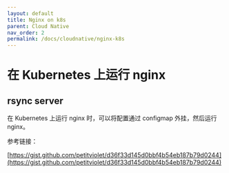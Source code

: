 ```yaml
---
layout: default
title: Nginx on k8s
parent: Cloud Native
nav_order: 2
permalink: /docs/cloudnative/nginx-k8s
---
```


# 在 Kubernetes 上运行 nginx 



## rsync server



在 Kubernetes 上运行 nginx 时，可以将配置通过 configmap 外挂，然后运行 nginx。



参考链接：

[https://gist.github.com/petitviolet/d36f33d145d0bbf4b54eb187b79d0244](https://gist.github.com/petitviolet/d36f33d145d0bbf4b54eb187b79d0244)